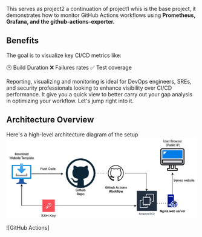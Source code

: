 
This serves as project2 a continuation of project1 whis is the base project, 
it demonstrates how to monitor GitHub Actions workflows using 
**Prometheus, Grafana, and the github-actions-exporter.** 

## Benefits
The goal is to visualize key CI/CD metrics like:

🕒 Build Duration
❌ Failures rates
✅ Test coverage


Reporting, visualizing and monitoring is ideal for DevOps engineers, SREs, and security professionals 
looking to enhance visibility over CI/CD performance. It give you a quick view to better carry out your
gap analysis in optimizing your workflow. Let's jump right into it.

 ## **Architecture Overview**
 Here's a high-level architecture diagram of the setup
![GitHub Actions](screenshots/website%20to%20AWS%20EC2%20using%20Github%20Actions.drawio%20%281%29.png)

![GitHub Actions]
 
